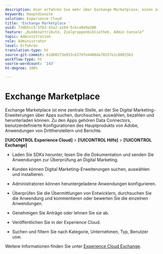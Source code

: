 ```yaml
---
description: Hier erfahren Sie mehr über Exchange Marketplace, einen zentralen Ort, an dem Sie Erweiterungen für Digital Marketing über Apps suchen, durchsuchen, auswählen, bezahlen und herunterladen können.
keywords: Hauptdienste
solution: Experience Cloud
title: 'Exchange Marketplace '
uuid: 73db5cc5-5fb2-43a2-a164-5cbca9e9a206
feature: „Kundenattribute, Zielgruppenbibliothek, Admin Console“
topic: Administration
role: Administrator
level: Erfahren
translation-type: ht
source-git-commit: 61d60273e933c637dfe4400da78257e1c80015b3
workflow-type: ht
source-wordcount: '143'
ht-degree: 100%

---
```



# Exchange Marketplace

Exchange Marketplace ist eine zentrale Stelle, an der Sie Digital Marketing-Erweiterungen über Apps suchen, durchsuchen, auswählen, bezahlen und herunterladen können. Zu den Apps gehören Data Connectors, benutzerdefinierte Konfigurationen des Hauptprodukts von Adobe, Anwendungen von Drittherstellern und Berichte.

**[!UICONTROL Experience Cloud]** > **[!UICONTROL Hilfe]** > **[!UICONTROL Exchange]**

* Laden Sie SDKs herunter, lesen Sie die Dokumentation und senden Sie Anwendungen zur Überprüfung an Digital Marketing.

* Kunden können Digital Marketing-Erweiterungen suchen, auswählen und installieren.

* Administratoren können heruntergeladene Anwendungen konfigurieren.

* Überprüfen Sie die Übermittlungen von Entwicklern, durchsuchen Sie die Anwendung und kommentieren oder bewerten Sie die einzelnen Anwendungen.

* Genehmigen Sie Anträge oder lehnen Sie sie ab.

* Veröffentlichen Sie in der Experience Cloud.

* Suchen und filtern Sie nach Kategorie, Unternehmen, Typ, Benutzer usw.

Weitere Informationen finden Sie unter [Experience Cloud Exchange](https://exchange.adobe.com/experiencecloud.html).
